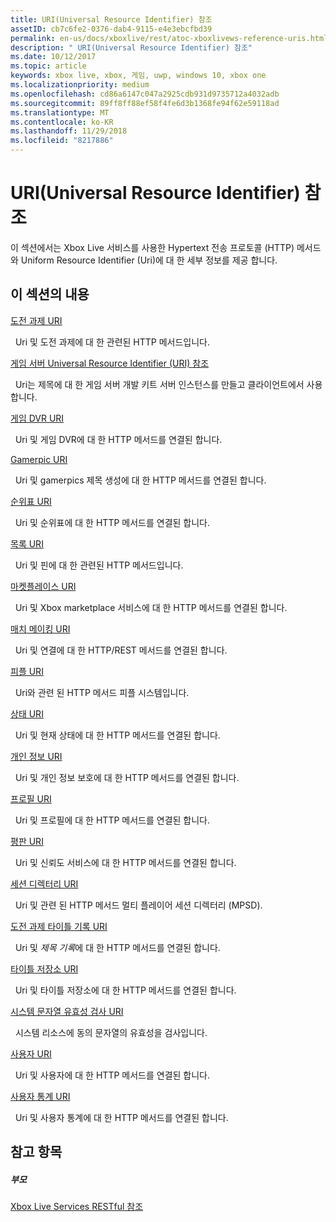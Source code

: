 ```yaml
---
title: URI(Universal Resource Identifier) 참조
assetID: cb7c6fe2-0376-dab4-9115-e4e3ebcfbd39
permalink: en-us/docs/xboxlive/rest/atoc-xboxlivews-reference-uris.html
description: " URI(Universal Resource Identifier) 참조"
ms.date: 10/12/2017
ms.topic: article
keywords: xbox live, xbox, 게임, uwp, windows 10, xbox one
ms.localizationpriority: medium
ms.openlocfilehash: cd86a6147c047a2925cdb931d9735712a4032adb
ms.sourcegitcommit: 89ff8ff88ef58f4fe6d3b1368fe94f62e59118ad
ms.translationtype: MT
ms.contentlocale: ko-KR
ms.lasthandoff: 11/29/2018
ms.locfileid: "8217886"
---
```

# <a name="universal-resource-identifier-uri-reference"></a>URI(Universal Resource Identifier) 참조

이 섹션에서는 Xbox Live 서비스를 사용한 Hypertext 전송 프로토콜 (HTTP) 메서드와 Uniform Resource Identifier (Uri)에 대 한 세부 정보를 제공 합니다.

<a id="ID4EAB"></a>


## <a name="in-this-section"></a>이 섹션의 내용

[도전 과제 URI](achievements/atoc-reference-achievementsv2.md)

&nbsp;&nbsp;Uri 및 도전 과제에 대 한 관련된 HTTP 메서드입니다.

[게임 서버 Universal Resource Identifier (URI) 참조](gsdk/atoc-gsdk-uri-reference.md)

&nbsp;&nbsp;Uri는 제목에 대 한 게임 서버 개발 키트 서버 인스턴스를 만들고 클라이언트에서 사용 합니다.

[게임 DVR URI](dvr/atoc-reference-dvr.md)

&nbsp;&nbsp;Uri 및 게임 DVR에 대 한 HTTP 메서드를 연결된 합니다.

[Gamerpic URI](gamerpic/atoc-reference-gamerpic.md)

&nbsp;&nbsp;Uri 및 gamerpics 제목 생성에 대 한 HTTP 메서드를 연결된 합니다.

[순위표 URI](leaderboard/atoc-reference-leaderboard.md)

&nbsp;&nbsp;Uri 및 순위표에 대 한 HTTP 메서드를 연결된 합니다.

[목록 URI](lists/atoc-reference-lists.md)

&nbsp;&nbsp;Uri 및 핀에 대 한 관련된 HTTP 메서드입니다.

[마켓플레이스 URI](marketplace/atoc-reference-marketplace.md)

&nbsp;&nbsp;Uri 및 Xbox marketplace 서비스에 대 한 HTTP 메서드를 연결된 합니다.

[매치 메이킹 URI](matchtickets/atoc-reference-matchtickets.md)

&nbsp;&nbsp;Uri 및 연결에 대 한 HTTP/REST 메서드를 연결된 합니다.

[피플 URI](people/atoc-reference-people.md)

&nbsp;&nbsp;Uri와 관련 된 HTTP 메서드 피플 시스템입니다.

[상태 URI](presence/atoc-reference-presence.md)

&nbsp;&nbsp;Uri 및 현재 상태에 대 한 HTTP 메서드를 연결된 합니다.

[개인 정보 URI](privacy/atoc-reference-privacyv2.md)

&nbsp;&nbsp;Uri 및 개인 정보 보호에 대 한 HTTP 메서드를 연결된 합니다.

[프로필 URI](profileV2/atoc-reference-profiles.md)

&nbsp;&nbsp;Uri 및 프로필에 대 한 HTTP 메서드를 연결된 합니다.

[평판 URI](reputation/atoc-reference-reputation.md)

&nbsp;&nbsp;Uri 및 신뢰도 서비스에 대 한 HTTP 메서드를 연결된 합니다.

[세션 디렉터리 URI](sessiondirectory/atoc-reference-sessiondirectory.md)

&nbsp;&nbsp;Uri 및 관련 된 HTTP 메서드 멀티 플레이어 세션 디렉터리 (MPSD).

[도전 과제 타이틀 기록 URI](titlehistory/atoc-reference-titlehistoryv2.md)

&nbsp;&nbsp;Uri 및 *제목 기록*에 대 한 HTTP 메서드를 연결된 합니다.

[타이틀 저장소 URI](storage/atoc-reference-storagev2.md)

&nbsp;&nbsp;Uri 및 타이틀 저장소에 대 한 HTTP 메서드를 연결된 합니다.

[시스템 문자열 유효성 검사 URI](stringserver/atoc-reference-systemstringsvalidate.md)

&nbsp;&nbsp;시스템 리소스에 동의 문자열의 유효성을 검사입니다.

[사용자 URI](users/atoc-reference-users.md)

&nbsp;&nbsp;Uri 및 사용자에 대 한 HTTP 메서드를 연결된 합니다.

[사용자 통계 URI](userstats/atoc-reference-userstats.md)

&nbsp;&nbsp;Uri 및 사용자 통계에 대 한 HTTP 메서드를 연결된 합니다.

<a id="ID4E5C"></a>


## <a name="see-also"></a>참고 항목

<a id="ID4EAD"></a>


##### <a name="parent"></a>부모

[Xbox Live Services RESTful 참조](../atoc-xboxlivews-reference.md)
